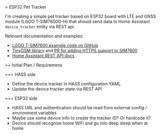 = ESP32 Pet Tracker

I'm creating a simple pet tracker based on ESP32 board with LTE and GNSS module (LiliGO T-SIM7600G-H) that should send data to Home Assistant `device_tracker` entity via REST api.

Relevant documentation and examples:

- [LiliGO T-SIM7600 example code on GitHub](https://github.com/Xinyuan-LilyGO/T-SIM7600X)
- [TinyGSM library](https://github.com/vshymanskyy/TinyGSM/) and [PR for adding HTTPS support to SIM7600](https://github.com/vshymanskyy/TinyGSM/pull/767)
- [Home Assistant REST API docs](https://developers.home-assistant.io/docs/api/rest/)

== Initial Plan / Requiremens

=== HASS side

- Define the device tracker in HASS configuration YAML
- Update the device tracker state via REST API

=== ESP32 side

- HASS URL and authentication should be read from external config / environment variables
- Maybe use some device info to create the tracker ID? Or hardcode it?
- Device should recognise home WiFi and go into deep sleep when at home
